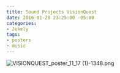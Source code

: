 ```yaml
---
title: Sound Projects VisionQuest
date: 2016-01-28 23:25:00 -05:00
categories:
- Jukely
tags:
- posters
- music
---
```


![VISIONQUEST_poster_11_17 (1)-1348.png](/uploads/VISIONQUEST_poster_11_17%20(1)-1348.png)